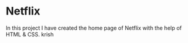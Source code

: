 # Netflix
In this project I have created the home page of Netflix with the help of HTML &amp; CSS. krish
